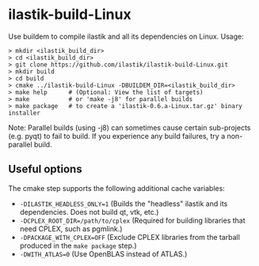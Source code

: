 ilastik-build-Linux
===================

Use buildem to compile ilastik and all its dependencies on Linux. Usage:

```
> mkdir <ilastik_build_dir>
> cd <ilastik_build_dir>
> git clone https://github.com/ilastik/ilastik-build-Linux.git
> mkdir build
> cd build
> cmake ../ilastik-build-Linux -DBUILDEM_DIR=<ilastik_build_dir>
> make help      # (Optional: View the list of targets)
> make           # or 'make -j8' for parallel builds
> make package   # to create a 'ilastik-0.6.a-Linux.tar.gz' binary installer
```

Note: Parallel builds (using -j8) can sometimes cause certain sub-projects (e.g. pyqt) to fail to build.  If you experience any build failures, try a non-parallel build.

Useful options
--------------

The cmake step supports the following additional cache variables:

- `-DILASTIK_HEADLESS_ONLY=1` (Builds the "headless" ilastik and its dependencies.  Does not build qt, vtk, etc.)
- `-DCPLEX_ROOT_DIR=/path/to/cplex` (Required for building libraries that need CPLEX, such as pgmlink.)
- `-DPACKAGE_WITH_CPLEX=OFF` (Exclude CPLEX libraries from the tarball produced in the `make package` step.)
- `-DWITH_ATLAS=0` (Use OpenBLAS instead of ATLAS.)

